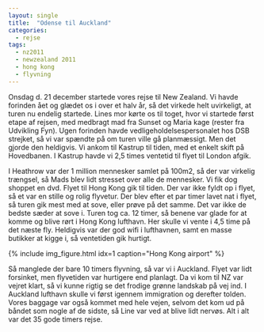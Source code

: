 ```yaml
---
layout: single
title:  "Odense til Auckland"
categories:
  - rejse
tags:
  - nz2011
  - newzealand 2011
  - hong kong
  - flyvning
---
```

Onsdag d. 21 december startede vores rejse til New Zealand. Vi havde forinden ået og glædet os i over et halv år, så det virkede helt uvirkeligt, at turen nu endelig startede.
Lines mor kørte os til toget, hvor vi startede først etape af rejsen, med medbragt mad fra Sunset og Maria kage (rester fra Udvikling Fyn).
Ugen forinden havde vedligeholdelsespersonalet hos DSB strejket, så vi var spændte på om turen ville gå planmæssigt. Men det gjorde den heldigvis. Vi ankom til Kastrup til tiden, med et enkelt skift på Hovedbanen. I Kastrup havde vi 2,5 times ventetid til flyet til London afgik.

I Heathrow var der 1 million mennesker samlet på 100m2, så der var virkelig trængsel, så Mads blev lidt stresset over alle de mennesker. Vi fik dog shoppet en dvd. Flyet til Hong Kong gik til tiden. Der var ikke fyldt op i flyet, så et var en stille og rolig flyvetur. Der blev efter et par timer lavet nat i flyet, så turen gik mest med at sove, eller prøve på det samme. Det var ikke de bedste sæder at sove i. Turen tog ca. 12 timer, så benene var glade for at komme og blive rørt i Hong Kong lufthavn. Her skulle vi vente i 4,5 time på det næste fly. Heldigvis var der god wifi i lufthavnen, samt en masse butikker at kigge i, så ventetiden gik hurtigt.

{% include img_figure.html idx=1 caption="Hong Kong airport" %}

Så manglede der bare 10 timers flyvning, så var vi i Auckland. Flyet var lidt forsinket, men flyvetiden var hurtigere end planlagt. Da vi kom til NZ var vejret klart, så vi kunne rigtig se det frodige grønne landskab på vej ind. I Auckland lufthavn skulle vi først igennem immigration og derefter tolden. Vores baggage var også kommet med hele vejen, selvom det kom ud på båndet som nogle af de sidste, så Line var ved at blive lidt nervøs. Alt i alt var det 35 gode timers rejse.
